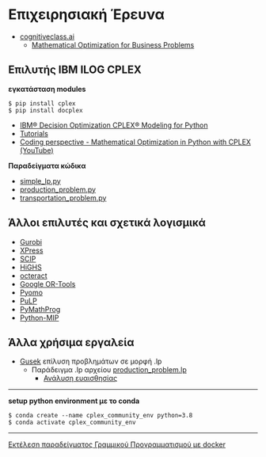 # Επιχειρησιακή Έρευνα

* [cognitiveclass.ai](https://courses.cognitiveclass.ai/)
  * [Mathematical Optimization for Business Problems](https://courses.cognitiveclass.ai/courses/course-v1:IBMDeveloperSkillsNetwork+CP0101EN+v1/course/)

## Επιλυτής IBM ILOG CPLEX

**εγκατάσταση modules**

```
$ pip install cplex
$ pip install docplex
```

* [IBM® Decision Optimization CPLEX® Modeling for Python](http://ibmdecisionoptimization.github.io/docplex-doc/)
* [Tutorials](./IBM_DO_Tutorials/README.md)
* [Coding perspective - Mathematical Optimization in Python with CPLEX (YouTube)](https://www.youtube.com/playlist?list=PLaxOs-8sLebuytu-pPSM4mtsR5VVlFtyW)


**Παραδείγματα κώδικα**

* [simple_lp.py](./simple_lp.py)
* [production_problem.py](./production_problem.py)
* [transportation_problem.py](./transportation_problem.py)

## Άλλοι επιλυτές και σχετικά λογισμικά

* [Gurobi](https://www.gurobi.com/)
* [XPress](https://www.fico.com/en/products/fico-xpress-optimization)
* [SCIP](https://www.scipopt.org/)
* [HiGHS](https://www.maths.ed.ac.uk/hall/HiGHS/)
* [octeract](https://octeract.com/)
* [Google OR-Tools](https://developers.google.com/optimization)
* [Pyomo](http://www.pyomo.org/)
* [PuLP](https://coin-or.github.io/pulp/#)
* [PyMathProg](http://pymprog.sourceforge.net/)
* [Python-MIP](https://www.python-mip.com/)

## Άλλα χρήσιμα εργαλεία

* [Gusek](http://gusek.sourceforge.net/gusek.html) επίλυση προβλημάτων σε μορφή .lp
  * Παράδειγμα .lp αρχείου [production_problem.lp](./production_problem.lp)
    * [Ανάλυση ευαισθησίας](./production_problem_SA.txt)

---

**setup python environment με το conda**

```
$ conda create --name cplex_community_env python=3.8
$ conda activate cplex_community_env
```

---

[Εκτέλεση παραδείγματος Γραμμικού Προγραμματισμού με docker](./docker.md)